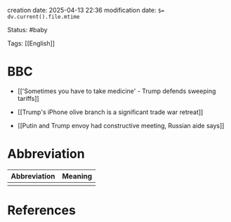 creation date: 2025-04-13 22:36
modification date: `$= dv.current().file.mtime`

Status: #baby 

Tags: [[English]]

# BBC

- [['Sometimes you have to take medicine' - Trump defends sweeping tariffs]]
- [[Trump's iPhone olive branch is a significant trade war retreat]]

- [[Putin and Trump envoy had constructive meeting, Russian aide says]]










# Abbreviation

| Abbreviation | Meaning |
| ------------ | ------- |
|              |         |


# References